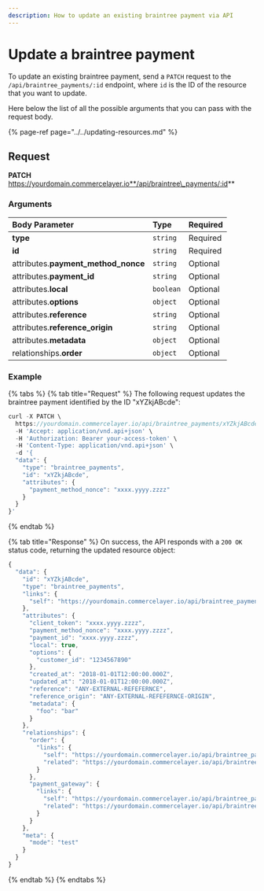 ```yaml
---
description: How to update an existing braintree payment via API
---
```


# Update a braintree payment

To update an existing braintree payment, send a `PATCH` request to the `/api/braintree_payments/:id` endpoint, where `id` is the ID of the resource that you want to update.

Here below the list of all the possible arguments that you can pass with the request body.

{% page-ref page="../../updating-resources.md" %}

## Request

**PATCH** https://yourdomain.commercelayer.io**/api/braintree\_payments/:id**

### Arguments

| Body Parameter | Type | Required |
| :--- | :--- | :--- |
| **type** | `string` | Required |
| **id** | `string` | Required |
| attributes.**payment\_method\_nonce** | `string` | Optional |
| attributes.**payment\_id** | `string` | Optional |
| attributes.**local** | `boolean` | Optional |
| attributes.**options** | `object` | Optional |
| attributes.**reference** | `string` | Optional |
| attributes.**reference\_origin** | `string` | Optional |
| attributes.**metadata** | `object` | Optional |
| relationships.**order** | `object` | Optional |

### Example

{% tabs %}
{% tab title="Request" %}
The following request updates the braintree payment identified by the ID "xYZkjABcde":

```javascript
curl -X PATCH \
  https://yourdomain.commercelayer.io/api/braintree_payments/xYZkjABcde \
  -H 'Accept: application/vnd.api+json' \
  -H 'Authorization: Bearer your-access-token' \
  -H 'Content-Type: application/vnd.api+json' \
  -d '{
  "data": {
    "type": "braintree_payments",
    "id": "xYZkjABcde",
    "attributes": {
      "payment_method_nonce": "xxxx.yyyy.zzzz"
    }
  }
}'
```
{% endtab %}

{% tab title="Response" %}
On success, the API responds with a `200 OK` status code, returning the updated resource object:

```javascript
{
  "data": {
    "id": "xYZkjABcde",
    "type": "braintree_payments",
    "links": {
      "self": "https://yourdomain.commercelayer.io/api/braintree_payments/xYZkjABcde"
    },
    "attributes": {
      "client_token": "xxxx.yyyy.zzzz",
      "payment_method_nonce": "xxxx.yyyy.zzzz",
      "payment_id": "xxxx.yyyy.zzzz",
      "local": true,
      "options": {
        "customer_id": "1234567890"
      },
      "created_at": "2018-01-01T12:00:00.000Z",
      "updated_at": "2018-01-01T12:00:00.000Z",
      "reference": "ANY-EXTERNAL-REFEFERNCE",
      "reference_origin": "ANY-EXTERNAL-REFEFERNCE-ORIGIN",
      "metadata": {
        "foo": "bar"
      }
    },
    "relationships": {
      "order": {
        "links": {
          "self": "https://yourdomain.commercelayer.io/api/braintree_payments/xYZkjABcde/relationships/order",
          "related": "https://yourdomain.commercelayer.io/api/braintree_payments/xYZkjABcde/order"
        }
      },
      "payment_gateway": {
        "links": {
          "self": "https://yourdomain.commercelayer.io/api/braintree_payments/xYZkjABcde/relationships/payment_gateway",
          "related": "https://yourdomain.commercelayer.io/api/braintree_payments/xYZkjABcde/payment_gateway"
        }
      }
    },
    "meta": {
      "mode": "test"
    }
  }
}
```
{% endtab %}
{% endtabs %}

